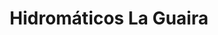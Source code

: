 ---
title: "Hidromáticos La Guaira"
url: /catia-la-mar/hidromaticos-la-guaira/
shop: Autowerkstatt
---